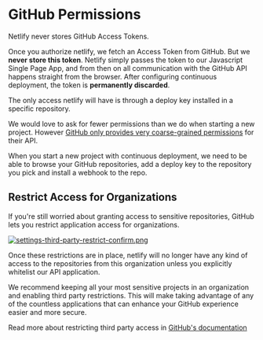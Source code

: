 # GitHub Permissions

Netlify never stores GitHub Access Tokens.  

Once you authorize netlify, we fetch an Access Token from GitHub. But we **never store this token**. Netlify simply passes the token to our Javascript Single Page App, and from then on all communication with the GitHub API happens straight from the browser. After configuring continuous deployment, the token is **permanently discarded**.

The only access netlify will have is through a deploy key installed in a specific repository.

We would love to ask for fewer permissions than we do when starting a new project. However [GitHub only provides very coarse-grained permissions](http://developer.github.com/v3/oauth/#scopes) for their API.

When you start a new project with continuous deployment, we need to be able to browse your GitHub repositories, add a deploy key to the repository you pick and install a webhook to the repo.

## Restrict Access for Organizations

If you're still worried about granting access to sensitive repositories, GitHub lets you restrict application access for organizations.

[![settings-third-party-restrict-confirm.png](images/settings-third-party-restrict-confirm.png)
](https://help.github.com/articles/about-third-party-application-restrictions/)

Once these restrictions are in place, netlify will no longer have any kind of access to the repositories from this organization unless you explicitly whitelist our API application.

We recommend keeping all your most sensitive projects in an organization and enabling third party restrictions. This will make taking advantage of any of the countless applications that can enhance your GitHub experience easier and more secure.

Read more about restricting third party access in [GitHub's documentation](https://help.github.com/articles/about-third-party-application-restrictions/)
